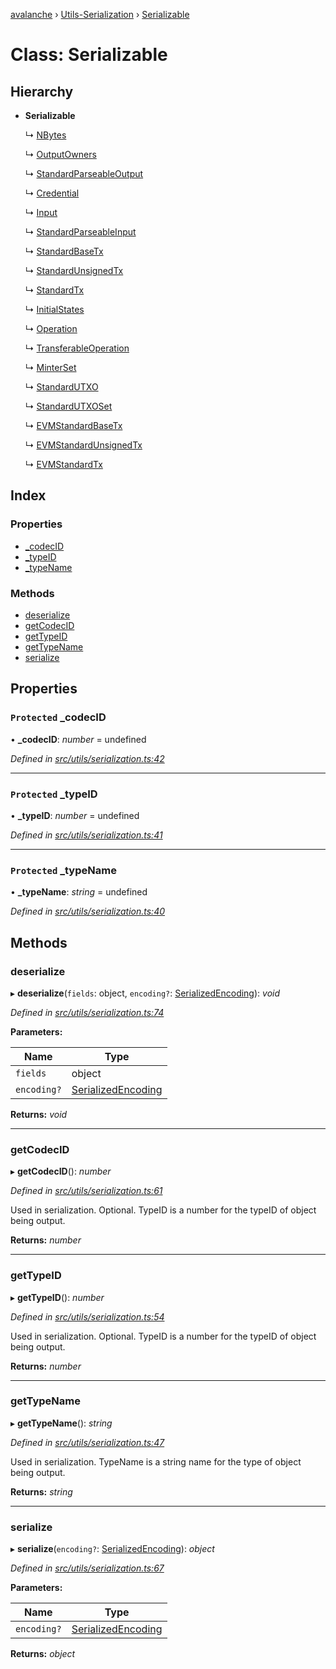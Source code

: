 [avalanche](../README.md) › [Utils-Serialization](../modules/utils_serialization.md) › [Serializable](utils_serialization.serializable.md)

# Class: Serializable

## Hierarchy

* **Serializable**

  ↳ [NBytes](common_nbytes.nbytes.md)

  ↳ [OutputOwners](common_output.outputowners.md)

  ↳ [StandardParseableOutput](common_output.standardparseableoutput.md)

  ↳ [Credential](common_signature.credential.md)

  ↳ [Input](common_inputs.input.md)

  ↳ [StandardParseableInput](common_inputs.standardparseableinput.md)

  ↳ [StandardBaseTx](common_transactions.standardbasetx.md)

  ↳ [StandardUnsignedTx](common_transactions.standardunsignedtx.md)

  ↳ [StandardTx](common_transactions.standardtx.md)

  ↳ [InitialStates](api_avm_initialstates.initialstates.md)

  ↳ [Operation](api_avm_operations.operation.md)

  ↳ [TransferableOperation](api_avm_operations.transferableoperation.md)

  ↳ [MinterSet](api_avm_minterset.minterset.md)

  ↳ [StandardUTXO](common_utxos.standardutxo.md)

  ↳ [StandardUTXOSet](common_utxos.standardutxoset.md)

  ↳ [EVMStandardBaseTx](common_transactions.evmstandardbasetx.md)

  ↳ [EVMStandardUnsignedTx](common_transactions.evmstandardunsignedtx.md)

  ↳ [EVMStandardTx](common_transactions.evmstandardtx.md)

## Index

### Properties

* [_codecID](utils_serialization.serializable.md#protected-_codecid)
* [_typeID](utils_serialization.serializable.md#protected-_typeid)
* [_typeName](utils_serialization.serializable.md#protected-_typename)

### Methods

* [deserialize](utils_serialization.serializable.md#deserialize)
* [getCodecID](utils_serialization.serializable.md#getcodecid)
* [getTypeID](utils_serialization.serializable.md#gettypeid)
* [getTypeName](utils_serialization.serializable.md#gettypename)
* [serialize](utils_serialization.serializable.md#serialize)

## Properties

### `Protected` _codecID

• **_codecID**: *number* = undefined

*Defined in [src/utils/serialization.ts:42](https://github.com/ava-labs/avalanchejs/blob/9282770/src/utils/serialization.ts#L42)*

___

### `Protected` _typeID

• **_typeID**: *number* = undefined

*Defined in [src/utils/serialization.ts:41](https://github.com/ava-labs/avalanchejs/blob/9282770/src/utils/serialization.ts#L41)*

___

### `Protected` _typeName

• **_typeName**: *string* = undefined

*Defined in [src/utils/serialization.ts:40](https://github.com/ava-labs/avalanchejs/blob/9282770/src/utils/serialization.ts#L40)*

## Methods

###  deserialize

▸ **deserialize**(`fields`: object, `encoding?`: [SerializedEncoding](../modules/utils_serialization.md#serializedencoding)): *void*

*Defined in [src/utils/serialization.ts:74](https://github.com/ava-labs/avalanchejs/blob/9282770/src/utils/serialization.ts#L74)*

**Parameters:**

Name | Type |
------ | ------ |
`fields` | object |
`encoding?` | [SerializedEncoding](../modules/utils_serialization.md#serializedencoding) |

**Returns:** *void*

___

###  getCodecID

▸ **getCodecID**(): *number*

*Defined in [src/utils/serialization.ts:61](https://github.com/ava-labs/avalanchejs/blob/9282770/src/utils/serialization.ts#L61)*

Used in serialization. Optional. TypeID is a number for the typeID of object being output.

**Returns:** *number*

___

###  getTypeID

▸ **getTypeID**(): *number*

*Defined in [src/utils/serialization.ts:54](https://github.com/ava-labs/avalanchejs/blob/9282770/src/utils/serialization.ts#L54)*

Used in serialization. Optional. TypeID is a number for the typeID of object being output.

**Returns:** *number*

___

###  getTypeName

▸ **getTypeName**(): *string*

*Defined in [src/utils/serialization.ts:47](https://github.com/ava-labs/avalanchejs/blob/9282770/src/utils/serialization.ts#L47)*

Used in serialization. TypeName is a string name for the type of object being output.

**Returns:** *string*

___

###  serialize

▸ **serialize**(`encoding?`: [SerializedEncoding](../modules/utils_serialization.md#serializedencoding)): *object*

*Defined in [src/utils/serialization.ts:67](https://github.com/ava-labs/avalanchejs/blob/9282770/src/utils/serialization.ts#L67)*

**Parameters:**

Name | Type |
------ | ------ |
`encoding?` | [SerializedEncoding](../modules/utils_serialization.md#serializedencoding) |

**Returns:** *object*
